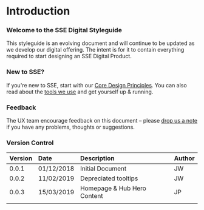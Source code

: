 # Introduction

### Welcome to the SSE Digital Styleguide

This styleguide is an evolving document and will continue to be updated as we develop our digital offering. The intent is for it to contain everything required to start designing an SSE Digital Product.

### New to SSE?

If you're new to SSE, start with our [Core Design Principles](sse-digital-styleguide/our-core-ux-principles.md). You can also read about the [tools we use](sse-digital-styleguide/our-tools/) and get yourself up & running.

### Feedback

The UX team encourage feedback on this document – please [drop us a note](mailto:ux@sse.com) if you have any problems, thoughts or suggestions.

### Version Control

| Version | Date | Description | Author |
| :--- | :--- | :--- | :--- |
| 0.0.1 | 01/12/2018 | Initial Document | JW |
| 0.0.2 | 11/02/2019 | Depreciated tooltips | JW |
| 0.0.3 | 15/03/2019 | Homepage & Hub Hero Content | JP |
|  |  |  |  |

